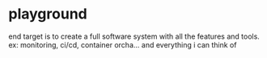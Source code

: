 # playground
end target is to create a full software system with all the features and tools. ex: monitoring, ci/cd, container orcha... and everything i can think of
